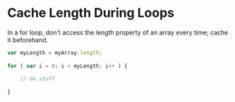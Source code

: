 # Cache Length During Loops
In a for loop, don't access the length property of an array every time; cache it beforehand.
```javascript
var myLength = myArray.length;
 
for ( var i = 0; i < myLength; i++ ) {
 
    // do stuff
 
}
```
